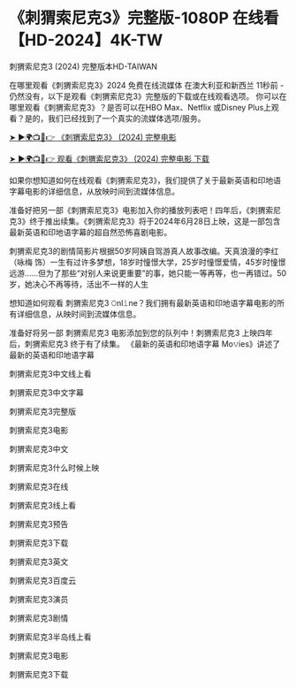 # 《刺猬索尼克3》完整版-1080P 在线看【HD-2024】4K-TW

刺猬索尼克3 (2024) 完整版本HD-TAIWAN

在哪里观看《刺猬索尼克3》2024 免费在线流媒体 在澳大利亚和新西兰 11秒前 - 仍然没有，以下是观看《刺猬索尼克3》完整版的下载或在线观看选项。 你可以在哪里观看《刺猬索尼克3》？是否可以在HBO Max、Netflix 或Disney Plus上观看？是的，我们已经找到了一个真实的流媒体选项/服务。


<a href="https://sixmedia.online/zh/movie/939243/sonic-the-hedgehog-3.gitgit">➤ ►🌍📺📱👉 《刺猬索尼克3》 (2024) 完整电影</a>


<a href="https://sixmedia.online/zh/movie/939243/sonic-the-hedgehog-3.gitgit">➤ ►🌍📺📱👉 观看《刺猬索尼克3》 (2024) 完整电影 下载</a> 


如果你想知道如何在线观看《刺猬索尼克3》，我们提供了关于最新英语和印地语字幕电影的详细信息，从放映时间到流媒体信息。


准备好把另一部《刺猬索尼克3》电影加入你的播放列表吧！四年后，《刺猬索尼克3》终于推出续集。《刺猬索尼克3》将于2024年6月28日上映，这是一部包含最新英语和印地语字幕的超自然恐怖喜剧电影。


刺猬索尼克3的剧情简影片根据50岁阿姨自驾游真人故事改编。天真浪漫的李红（咏梅 饰）一生有过许多梦想，18岁时憧憬大学，25岁时憧憬爱情，45岁时憧憬远游……但为了那些“对别人来说更重要”的事，她只能一等再等，也一再错过。50岁，她决心不再等待，活出不一样的人生


想知道如何观看 刺猬索尼克3 𝙾nl𝚒ne？我们拥有最新英语和印地语字幕电影的所有详细信息，从映时间到流媒体信息。


准备好将另一部 刺猬索尼克3 电影添加到您的队列中！刺猬索尼克3 上映四年后，刺猬索尼克3 终于有了续集。 《最新的英语和印地语字幕 Mo𝚟ies》讲述了最新的英语和印地语字幕




刺猬索尼克3中文线上看


刺猬索尼克3中文字幕


刺猬索尼克3完整版


刺猬索尼克3电影


刺猬索尼克3中文


刺猬索尼克3什么时候上映


刺猬索尼克3在线


刺猬索尼克3线上看


刺猬索尼克3预告


刺猬索尼克3下载


刺猬索尼克3英文


刺猬索尼克3百度云


刺猬索尼克3演员


刺猬索尼克3剧情


刺猬索尼克3半岛线上看


刺猬索尼克3电影


刺猬索尼克3下载
